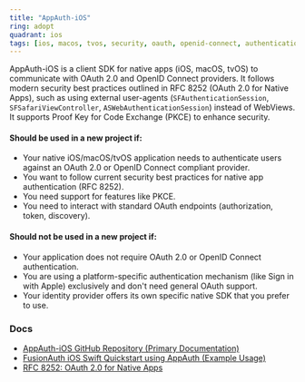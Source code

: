 ```yaml
---
title: "AppAuth-iOS"
ring: adopt
quadrant: ios
tags: [ios, macos, tvos, security, oauth, openid-connect, authentication, swift, objective-c]
---
```


AppAuth-iOS is a client SDK for native apps (iOS, macOS, tvOS) to communicate with OAuth 2.0 and OpenID Connect providers. It follows modern security best practices outlined in RFC 8252 (OAuth 2.0 for Native Apps), such as using external user-agents (`SFAuthenticationSession`, `SFSafariViewController`, `ASWebAuthenticationSession`) instead of WebViews. It supports Proof Key for Code Exchange (PKCE) to enhance security.

#### Should be used in a new project if:

* Your native iOS/macOS/tvOS application needs to authenticate users against an OAuth 2.0 or OpenID Connect compliant provider.
* You want to follow current security best practices for native app authentication (RFC 8252).
* You need support for features like PKCE.
* You need to interact with standard OAuth endpoints (authorization, token, discovery).

#### Should not be used in a new project if:

* Your application does not require OAuth 2.0 or OpenID Connect authentication.
* You are using a platform-specific authentication mechanism (like Sign in with Apple) exclusively and don't need general OAuth support.
* Your identity provider offers its own specific native SDK that you prefer to use.

### Docs

* [AppAuth-iOS GitHub Repository (Primary Documentation)](https://github.com/openid/AppAuth-iOS)
* [FusionAuth iOS Swift Quickstart using AppAuth (Example Usage)](https://fusionauth.io/docs/quickstarts/quickstart-swift-ios-native-appauth)
* [RFC 8252: OAuth 2.0 for Native Apps](https://tools.ietf.org/html/rfc8252)